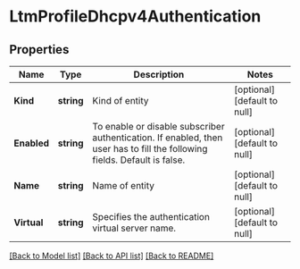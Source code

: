 # LtmProfileDhcpv4Authentication

## Properties
Name | Type | Description | Notes
------------ | ------------- | ------------- | -------------
**Kind** | **string** | Kind of entity | [optional] [default to null]
**Enabled** | **string** | To enable or disable subscriber authentication. If enabled, then user has to fill the following fields. Default is false. | [optional] [default to null]
**Name** | **string** | Name of entity | [optional] [default to null]
**Virtual** | **string** | Specifies the authentication virtual server name. | [optional] [default to null]

[[Back to Model list]](../README.md#documentation-for-models) [[Back to API list]](../README.md#documentation-for-api-endpoints) [[Back to README]](../README.md)


